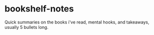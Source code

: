 # bookshelf-notes
Quick summaries on the books i've read, mental hooks, and takeaways, usually 5 bullets long.
